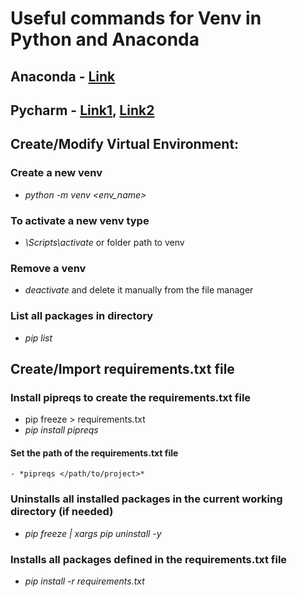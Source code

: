 # Useful commands for Venv in Python and Anaconda

## Anaconda - [Link](https://www.bing.com/images/search?view=detailV2&ccid=eUDyDtYn&id=93F6359BEB10E398132654EE0DFF17874AEEDAA6&thid=OIP.eUDyDtYnQpXq0xRPlxY35wHaLO&mediaurl=https%3a%2f%2fugoproto.github.io%2fugo_py_doc%2fimg%2fscipy_cs%2fconda-cheatsheeta.png&exph=2500&expw=1650&q=conda+cheat+sheet&simid=608053028769104000&ck=2AD0931E51441DAA1065451437314C15&selectedIndex=0&FORM=IRPRST&ajaxhist=0)

## Pycharm - [Link1](https://aaronlelevier.github.io/virtualenv-cheatsheet/), [Link2](https://docs.python.org/3/library/venv.html)

## Create/Modify Virtual Environment:
### Create a new venv
- *python -m venv <env_name>*
### To activate a new venv type
- *<scriptName>\Scripts\activate* or folder path to venv
### Remove a venv
- *deactivate* and delete it manually from the file manager
### List all packages in directory
- *pip list*

## Create/Import requirements.txt file
### Install pipreqs to create the requirements.txt file
- pip freeze > requirements.txt
- *pip install pipreqs*
#### Set the path of the requirements.txt file
    - *pipreqs </path/to/project>* 
### Uninstalls all installed packages in the current working directory (if needed)
- *pip freeze | xargs pip uninstall -y*
### Installs all packages defined in the requirements.txt file
- *pip install -r requirements.txt*
